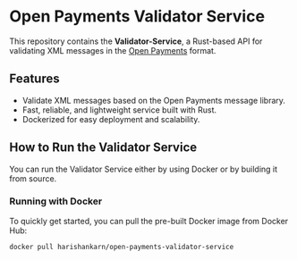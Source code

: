 # Open Payments Validator Service

This repository contains the **Validator-Service**, a Rust-based API for validating XML messages in the [Open Payments](https://github.com/Open-Payments/messages) format.

## Features

- Validate XML messages based on the Open Payments message library.
- Fast, reliable, and lightweight service built with Rust.
- Dockerized for easy deployment and scalability.

## How to Run the Validator Service

You can run the Validator Service either by using Docker or by building it from source.

### Running with Docker

To quickly get started, you can pull the pre-built Docker image from Docker Hub:

```bash
docker pull harishankarn/open-payments-validator-service